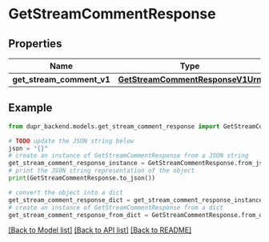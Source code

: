# GetStreamCommentResponse


## Properties

Name | Type | Description | Notes
------------ | ------------- | ------------- | -------------
**get_stream_comment_v1** | [**GetStreamCommentResponseV1Urn**](GetStreamCommentResponseV1Urn.md) |  | 

## Example

```python
from dupr_backend.models.get_stream_comment_response import GetStreamCommentResponse

# TODO update the JSON string below
json = "{}"
# create an instance of GetStreamCommentResponse from a JSON string
get_stream_comment_response_instance = GetStreamCommentResponse.from_json(json)
# print the JSON string representation of the object
print(GetStreamCommentResponse.to_json())

# convert the object into a dict
get_stream_comment_response_dict = get_stream_comment_response_instance.to_dict()
# create an instance of GetStreamCommentResponse from a dict
get_stream_comment_response_from_dict = GetStreamCommentResponse.from_dict(get_stream_comment_response_dict)
```
[[Back to Model list]](../README.md#documentation-for-models) [[Back to API list]](../README.md#documentation-for-api-endpoints) [[Back to README]](../README.md)



